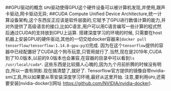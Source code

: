 ##GPU驱动的概念
  `GPU`驱动使得GPU这个硬件设备可以被计算机发现,并使用,跟声卡驱动,网卡驱动无异;
##CUDA
  Compute Unified Device Architecture,统一计算设备架构,这个东西反正应该是软件层面的,它赋予了GPU进行数值计算的能力,并对外提供了高级语言的接口,比如C语言,用户可以用C语言编写一些计算的程式然后通过CUDA的支持放到GPU上运算.
搭建深度学习的环境的时候, 只需要在host机器上安装GPU的硬件驱动,其他的一切交给docker容器来(`docker pull tensorflow/tensorflow:1.14.0-gpu-py3`)完成. 因为在这个`tensorflow`提供的容器中已经配置好了CUDA这个狗币玩意,只管用就行了.当然,现在是2019年,CUDA到了10.0版本,以前的9.0版本也会兼容,在容器的目录中可以看到`ls /usr/local/cuda*`.
这些东西是比较摄人心魄的,因为九个月前折腾的时候没有明白,所以一直有阴影.现在搞清楚了,就好了.
Tensorflow官方提供的镜像自带nvidia-smi工具,所以如果要从零安装深度学习环境,最好从这里开始.
注意,要利用`GPU`,还需要安装[nvidia-docker](网址 https://github.com/NVIDIA/nvidia-docker).





